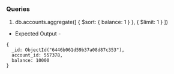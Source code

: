 ### Queries

1. db.accounts.aggregate([
  {
    $sort: { balance: 1 }
  },
  {
    $limit: 1
  }
])


- Expected Output -

```
{
  _id: ObjectId("6446b061d59b37a08d87c353"),
  account_id: 557378,
  balance: 10000
}
```

